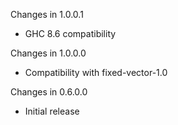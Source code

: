 Changes in 1.0.0.1

  * GHC 8.6 compatibility

Changes in 1.0.0.0

  * Compatibility with fixed-vector-1.0

Changes in 0.6.0.0

  * Initial release

